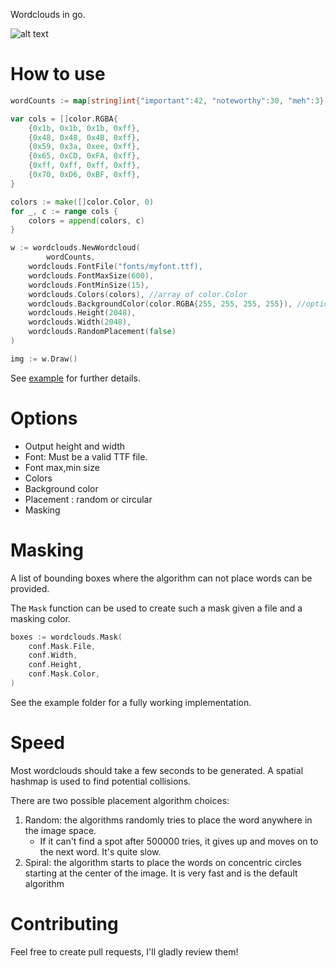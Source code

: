 Wordclouds in go.

![alt text](example/output.png "Example")

# How to use

```go
wordCounts := map[string]int{"important":42, "noteworthy":30, "meh":3}

var cols = []color.RGBA{
	{0x1b, 0x1b, 0x1b, 0xff},
	{0x48, 0x48, 0x4B, 0xff},
	{0x59, 0x3a, 0xee, 0xff},
	{0x65, 0xCD, 0xFA, 0xff},
	{0xff, 0xff, 0xff, 0xff},
	{0x70, 0xD6, 0xBF, 0xff},
}

colors := make([]color.Color, 0)
for _, c := range cols {
	colors = append(colors, c)
}

w := wordclouds.NewWordcloud(
        wordCounts,
	wordclouds.FontFile("fonts/myfont.ttf),
	wordclouds.FontMaxSize(600),
	wordclouds.FontMinSize(15),
	wordclouds.Colors(colors), //array of color.Color
	wordclouds.BackgroundColor(color.RGBA{255, 255, 255, 255}), //optional background color.Color
	wordclouds.Height(2048),
	wordclouds.Width(2048),
	wordclouds.RandomPlacement(false)
)

img := w.Draw()
```

See [example](https://github.com/thenick775/wordclouds/tree/master/example) for further details.

# Options

- Output height and width
- Font: Must be a valid TTF file.
- Font max,min size
- Colors
- Background color
- Placement : random or circular
- Masking

# Masking

A list of bounding boxes where the algorithm can not place words can be provided.

The `Mask` function can be used to create such a mask given a file and a masking color.

```go
boxes := wordclouds.Mask(
	conf.Mask.File,
	conf.Width,
	conf.Height,
	conf.Mask.Color,
)
```

See the example folder for a fully working implementation.

# Speed

Most wordclouds should take a few seconds to be generated. A spatial hashmap is used to find potential collisions.

There are two possible placement algorithm choices:
1. Random: the algorithms randomly tries to place the word anywhere in the image space.
   - If it can't find a spot after 500000 tries, it gives up and moves on to the next word. It's quite slow.
2. Spiral: the algorithm starts to place the words on concentric circles starting at the center of the image.
It is very fast and is the default algorithm    

# Contributing

Feel free to create pull requests, I'll gladly review them!
